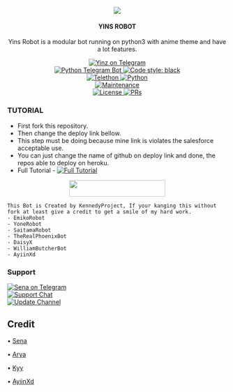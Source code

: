 <p align="center">
  <img src="https://telegra.ph/file/64f4b1e3ab6d6911447d2.jpg">
</p>

<h4><p align="center"> YINS ROBOT </p></h4>

<p align="center">Yins Robot is a modular bot running on python3 with anime theme and have a lot features.</p>

<p align="center">
<a href="https://t.me/YinsRobot"> <img src="https://img.shields.io/badge/Yinz-Robot-blue?&logo=telegram" alt="Yinz on Telegram" /> </a><br>
<a href="https://python-telegram-bot.org"> <img src="https://img.shields.io/badge/PTB-13.10-white?&style=flat-round&logo=github" alt="Python Telegram Bot" /> </a>
<a href="https://github.com/psf/black"><img alt="Code style: black" src="https://img.shields.io/badge/code%20style-black-000000.svg"></a><br>
<a href="https://docs.telethon.dev"> <img src="https://img.shields.io/badge/Telethon-1.24.0-red?&style=flat-round&logo=github" alt="Telethon" /> </a>
<a href="https://docs.python.org"> <img src="https://img.shields.io/badge/Python-3.10.1-purple?&style=flat-round&logo=python" alt="Python" /> </a><br>
<a href="https://GitHub.com/AyiinXd/YinsRobot"> <img src="https://img.shields.io/badge/Maintained-Yash-yellow.svg" alt="Maintenance" /> </a><br>
<a href="https://github.com/AyiinXd/YinsRobot/blob/main/LICENSE"> <img src="https://img.shields.io/badge/License-GPLv3-blue.svg" alt="License" /> </a>
<a href="https://makeapullrequest.com"> <img src="https://img.shields.io/badge/PRs-Welcome-blue.svg?style=flat-round" alt="PRs" /> </a>
</p>

### TUTORIAL

- First fork this repository.
- Then change the deploy link bellow.
- This step must be doing because mine link is violates the salesforce acceptable use.
- You can just change the name of github on deploy link and done, the repos able to deploy on heroku.
- Full Tutorial - [![Full Tutorial](https://img.shields.io/badge/Watch%20Now-blue)](https://youtu.be/GMaYMYhf_Vk)

<p align="center"><a href="https://heroku.com/deploy?template=https://github.com/AyiinXd/YinsRobot"> <img src="https://img.shields.io/badge/Deploy%20To%20Heroku-blue?style=for-the-badge&logo=heroku" width="220" height="38.45"/></a></p>

```
This Bot is Created by KennedyProject, If your kanging this without fork at least give a credit to get a smile of my hard work. 
- EmikoRobot
- YoneRobot
- SaitamaRobot 
- TheRealPhoenixBot
- DaisyX 
- WilliamButcherBot
- AyiinXd
```

### Support
<p>
<a href="https://t.me/AyiinXd"> <img src="https://img.shields.io/badge/AyiinXd-blue?&logo=telegram" alt="Sena on Telegram" /> </a><br>
<a href="https://t.me/AyiinXdSupport"> <img src="https://img.shields.io/badge/Support-Chat-blue?&logo=telegram" alt="Support Chat" /> </a><br>
<a href="https://t.me/AyiinSupport"> <img src="https://img.shields.io/badge/Update-Channel-blue?&logo=telegram" alt="Update Channel" /> </a><br>
</p>

## Credit 

• [Sena](https://github.com/kennedy-ex)

• [Arya](https://github.com/Aryazakaria01)

• [Kyy](https://github.com/zxcskyy)

• [AyiinXd](https://github.com/AyiinXd)
